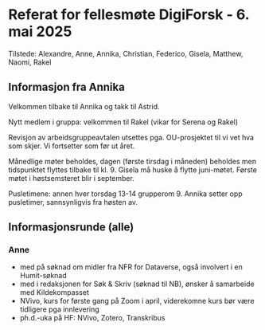 # Referat for fellesmøte DigiForsk - 6. mai 2025

Tilstede: Alexandre, Anne, Annika, Christian, Federico, Gisela, Matthew, Naomi, Rakel

## Informasjon fra Annika

Velkommen tilbake til Annika og takk til Astrid.

Nytt medlem i gruppa: velkommen til Rakel (vikar for Serena og Rakel)

Revisjon av arbeidsgruppeavtalen utsettes pga. OU-prosjektet til vi vet hva som skjer.  Vi fortsetter som før ut året.

Månedlige møter beholdes, dagen  (første tirsdag i måneden) beholdes men tidspunktet flyttes tilbake til kl. 9.  Gisela må huske å flytte juni-møtet.  Første møtet i høstsemsteret blir i september.

Pusletimene: annen hver torsdag 13-14 grupperom 9.  Annika setter opp pusletimer, sannsynligvis fra høsten av.

## Informasjonsrunde (alle)

### Anne

- med på søknad om midler fra NFR for Dataverse, også involvert i en Humit-søknad
- med i redaksjonen for Søk & Skriv (søknad til NB), ønsker å samarbeide med Kildekompasset
- NVivo, kurs for første gang på Zoom i april, viderekomne kurs bør være tidligere pga innlevering
- ph.d.-uka på HF: NVivo, Zotero, Transkribus



